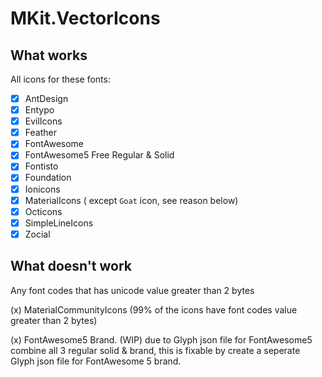 # MKit.VectorIcons





## What works

All icons for these fonts:

- [x] AntDesign
- [x] Entypo
- [x] EvilIcons
- [x] Feather
- [x] FontAwesome
- [x] FontAwesome5 Free Regular & Solid
- [x] Fontisto
- [x] Foundation
- [x] Ionicons
- [x] MaterialIcons ( except `Goat` icon, see reason below)
- [x] Octicons
- [x] SimpleLineIcons
- [x] Zocial

## What doesn't work

Any font codes that has unicode value greater than 2 bytes

(x)  MaterialCommunityIcons  (99% of the icons have font codes value greater than 2 bytes)

(x)  FontAwesome5 Brand. (WIP) due to Glyph json file for FontAwesome5 combine all 3 regular solid & brand, this is fixable by create a seperate Glyph json file for FontAwesome 5 brand. 


